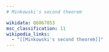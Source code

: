 ```yaml
---
# Minkowski's second theorem

wikidata: Q6867853
msc_classification: 11
wikipedia_links:
  - "[[Minkowski's second theorem]]"
---
```

